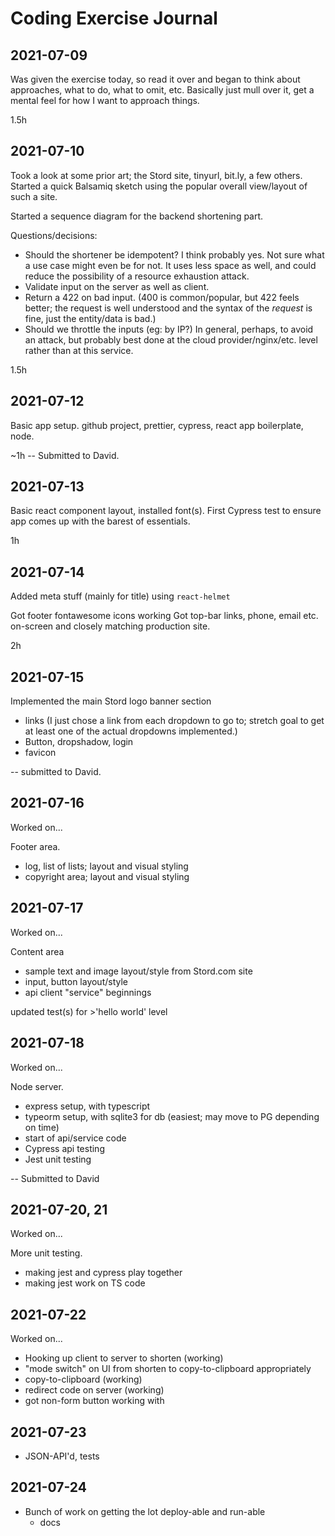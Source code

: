 # Coding Exercise Journal

## 2021-07-09

Was given the exercise today, so read it over and began to think about approaches, what to do, what to omit, etc.
Basically just mull over it, get a mental feel for how I want to approach things.

1.5h

## 2021-07-10

Took a look at some prior art; the Stord site, tinyurl, bit.ly, a few others.  Started a quick Balsamiq sketch using the popular overall view/layout of such a site.

Started a sequence diagram for the backend shortening part.

Questions/decisions:
* Should the shortener be idempotent?  I think probably yes.  Not sure what a use case might even be for not.  It uses less space as well, and could reduce the possibility of a resource exhaustion attack.
* Validate input on the server as well as client.
* Return a 422 on bad input.  (400 is common/popular, but 422 feels better; the request is well understood and the syntax of the *request* is fine, just the entity/data is bad.)
* Should we throttle the inputs (eg: by IP?)  In general, perhaps, to avoid an attack, but probably best done at the cloud provider/nginx/etc. level rather than at this service.

1.5h

## 2021-07-12

Basic app setup.  github project, prettier, cypress, react app boilerplate, node.

~1h
-- Submitted to David.

## 2021-07-13

Basic react component layout, installed font(s).
First Cypress test to ensure app comes up with the barest of essentials.

1h

## 2021-07-14

Added <head> meta stuff (mainly for title) using `react-helmet`

Got footer fontawesome icons working
Got top-bar links, phone, email etc. on-screen and closely matching production site.

2h

## 2021-07-15

Implemented the main Stord logo banner section
- links (I just chose a link from each dropdown to go to; stretch goal to get at least one of the actual dropdowns implemented.)
- Button, dropshadow, login
- favicon

-- submitted to David.

## 2021-07-16
Worked on...

Footer area.
- log, list of lists; layout and visual styling
- copyright area; layout and visual styling


## 2021-07-17
Worked on...

Content area
- sample text and image layout/style from Stord.com site
- input, button layout/style
- api client "service" beginnings

updated test(s) for >'hello world' level

## 2021-07-18
Worked on...

Node server.
- express setup, with typescript
- typeorm setup, with sqlite3 for db (easiest; may move to PG depending on time)
- start of api/service code
- Cypress api testing
- Jest unit testing

-- Submitted to David

## 2021-07-20, 21
Worked on...

More unit testing.
- making jest and cypress play together
- making jest work on TS code

## 2021-07-22
Worked on...

- Hooking up client to server to shorten (working)
- "mode switch" on UI from shorten to copy-to-clipboard appropriately
- copy-to-clipboard (working)
- redirect code on server (working)
- got non-form button working with <Enter>

## 2021-07-23
- JSON-API'd, tests

## 2021-07-24
- Bunch of work on getting the lot deploy-able and run-able
  - docs
